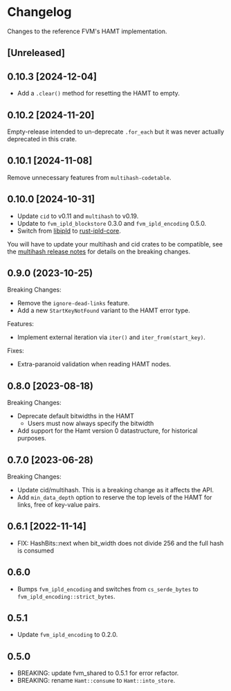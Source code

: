 # Changelog

Changes to the reference FVM's HAMT implementation.

## [Unreleased]

## 0.10.3 [2024-12-04]

- Add a `.clear()` method for resetting the HAMT to empty.

## 0.10.2 [2024-11-20]

Empty-release intended to un-deprecate `.for_each` but it was never actually deprecated in this crate.

## 0.10.1 [2024-11-08]

Remove unnecessary features from `multihash-codetable`.

## 0.10.0 [2024-10-31]

- Update `cid` to v0.11 and `multihash` to v0.19.
- Update to `fvm_ipld_blockstore` 0.3.0 and `fvm_ipld_encoding` 0.5.0.
- Switch from [libipld](https://github.com/ipld/libipld) to [rust-ipld-core](https://github.com/ipld/rust-ipld-core/).

You will have to update your multihash and cid crates to be compatible, see the [multihash release notes](https://github.com/multiformats/rust-multihash/blob/master/CHANGELOG.md#-2023-06-06) for details on the breaking changes.

## 0.9.0 (2023-10-25)

Breaking Changes:

- Remove the `ignore-dead-links` feature.
- Add a new `StartKeyNotFound` variant to the HAMT error type.

Features:

- Implement external iteration via `iter()` and `iter_from(start_key)`.

Fixes:

- Extra-paranoid validation when reading HAMT nodes.

## 0.8.0 [2023-08-18)

Breaking Changes:

- Deprecate default bitwidths in the HAMT
  - Users must now always specify the bitwidth
- Add support for the Hamt version 0 datastructure, for historical purposes.

## 0.7.0 [2023-06-28)

Breaking Changes:

- Update cid/multihash. This is a breaking change as it affects the API.
- Add `min_data_depth` option to reserve the top levels of the HAMT for links, free of key-value pairs.

## 0.6.1 [2022-11-14]

- FIX: HashBits::next when bit_width does not divide 256 and the full hash is consumed

## 0.6.0

- Bumps `fvm_ipld_encoding` and switches from `cs_serde_bytes` to `fvm_ipld_encoding::strict_bytes`.

## 0.5.1

- Update `fvm_ipld_encoding` to 0.2.0.

## 0.5.0

- BREAKING: update fvm_shared to 0.5.1 for error refactor.
- BREAKING: rename `Hamt::consume` to `Hamt::into_store`.
